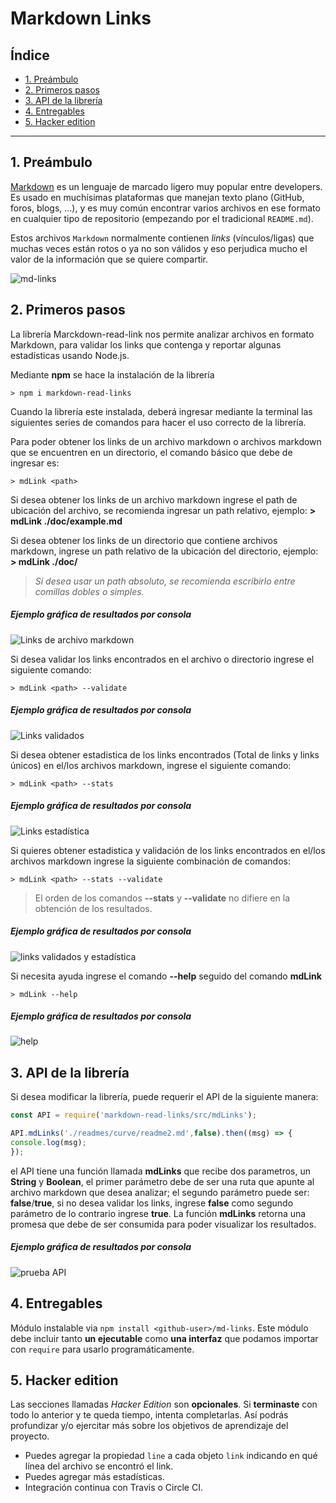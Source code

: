 # Markdown Links

## Índice

* [1. Preámbulo](#1-preámbulo)
* [2. Primeros pasos](#2-primeros-pasos)
* [3. API de la librería](#3-api-de-la-librería)
* [4. Entregables](#4-entregables)
* [5. Hacker edition](#5-hacker-edition)

***

## 1. Preámbulo
[Markdown](https://es.wikipedia.org/wiki/Markdown) es un lenguaje de marcado
ligero muy popular entre developers. Es usado en muchísimas plataformas que
manejan texto plano (GitHub, foros, blogs, ...), y es muy común
encontrar varios archivos en ese formato en cualquier tipo de repositorio
(empezando por el tradicional `README.md`).

Estos archivos `Markdown` normalmente contienen _links_ (vínculos/ligas) que
muchas veces están rotos o ya no son válidos y eso perjudica mucho el valor de
la información que se quiere compartir.

![md-links](https://user-images.githubusercontent.com/110297/42118443-b7a5f1f0-7bc8-11e8-96ad-9cc5593715a6.jpg)

## 2. Primeros pasos
La librería Marckdown-read-link nos permite analizar archivos en formato Markdown, para validar los links que contenga y reportar algunas estadísticas usando Node.js.

Mediante **npm** se hace la instalación de la librería

`> npm i markdown-read-links`

Cuando la librería este instalada, deberá ingresar mediante la terminal las siguientes series de comandos para hacer el uso correcto de la librería.

Para poder obtener los links de un archivo markdown  o archivos markdown que se encuentren en un directorio, el comando básico que debe de ingresar es:

`> mdLink <path>`

Si desea obtener los links de un archivo markdown ingrese el path de ubicación del archivo, se recomienda ingresar un path relativo, ejemplo: **> mdLink ./doc/example.md**

Si desea obtener los links de un directorio que contiene archivos markdown, ingrese un path relativo de la ubicación del directorio, ejemplo: **> mdLink ./doc/**

> *Si desea usar un path absoluto, se recomienda escribirlo entre comillas dobles o simples.*

##### Ejemplo gráfica de resultados por consola

![Links de archivo markdown](https://raw.githubusercontent.com/Eunice17/LIM014-mdlinks/main/src/img/mdLinkPath.PNG)

Si desea validar los links encontrados en el archivo o directorio ingrese el siguiente comando:

`> mdLink <path> --validate`

##### Ejemplo gráfica de resultados por consola

![Links validados](https://raw.githubusercontent.com/Eunice17/LIM014-mdlinks/main/src/img/mdLinkValidate.PNG)

Si desea obtener estadistica de los links encontrados (Total de links y links únicos) en el/los archivos markdown, ingrese el siguiente comando:

`> mdLink <path> --stats`

##### Ejemplo gráfica de resultados por consola

![Links estadística](https://raw.githubusercontent.com/Eunice17/LIM014-mdlinks/main/src/img/mdLinkStats.PNG)

Si quieres obtener estadistica y validación de los links encontrados en el/los archivos markdown ingrese la siguiente combinación de comandos:

`> mdLink <path> --stats --validate`

> El orden de los comandos **--stats** y **--validate** no difiere en la obtención de los resultados.

##### Ejemplo gráfica de resultados por consola

![links validados y estadística](https://raw.githubusercontent.com/Eunice17/LIM014-mdlinks/main/src/img/mdLinkStatsValidate.PNG)

Si necesita ayuda ingrese el comando **--help** seguido del comando **mdLink**

`> mdLink --help`

##### Ejemplo gráfica de resultados por consola

![help](https://raw.githubusercontent.com/Eunice17/LIM014-mdlinks/main/src/img/mdLinkHelp.PNG)

## 3. API de la librería

Si desea modificar la librería, puede requerir el API de la siguiente manera:

```js
const API = require('markdown-read-links/src/mdLinks');

API.mdLinks('./readmes/curve/readme2.md',false).then((msg) => {
console.log(msg);
});
```
el API tiene una función llamada **mdLinks** que recibe dos parametros, un **String** y **Boolean**, el primer parámetro debe de ser una ruta que apunte al archivo markdown que desea analizar; el segundo parámetro puede ser: **false**/**true**, si no desea validar los links, ingrese **false** como segundo parámetro de lo contrario ingrese **true**.
La función **mdLinks** retorna una promesa que debe de ser consumida para poder visualizar los resultados.

##### Ejemplo gráfica de resultados por consola

![prueba API](https://raw.githubusercontent.com/Eunice17/LIM014-mdlinks/main/src/img/apiTrue.PNG)

## 4. Entregables

Módulo instalable via `npm install <github-user>/md-links`. Este módulo debe
incluir tanto **un ejecutable** como **una interfaz** que podamos importar con `require`
para usarlo programáticamente.

## 5. Hacker edition

Las secciones llamadas _Hacker Edition_ son **opcionales**. Si **terminaste**
con todo lo anterior y te queda tiempo, intenta completarlas. Así podrás
profundizar y/o ejercitar más sobre los objetivos de aprendizaje del proyecto.

* Puedes agregar la propiedad `line` a cada objeto `link` indicando en qué línea
  del archivo se encontró el link.
* Puedes agregar más estadísticas.
* Integración continua con Travis o Circle CI.